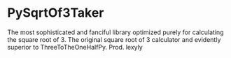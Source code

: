 # PySqrtOf3Taker
The most sophisticated and fanciful library optimized purely for calculating the square root of 3. The original square root of 3 calculator and evidently superior to ThreeToTheOneHalfPy. Prod. lexyly

